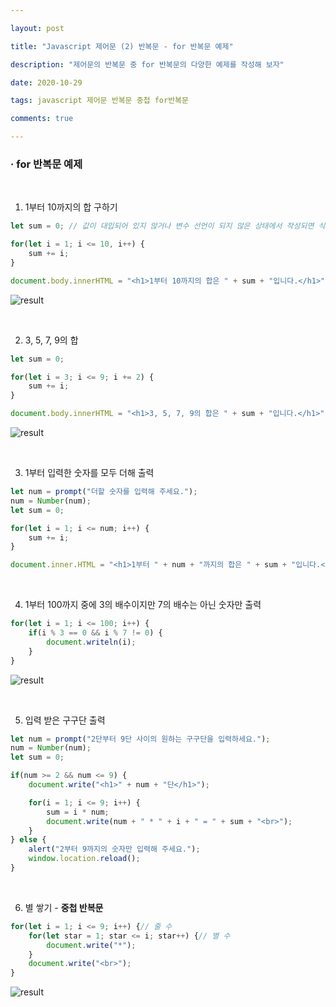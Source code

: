 ```yaml
---

layout: post

title: "Javascript 제어문 (2) 반복문 - for 반복문 예제"

description: "제어문의 반복문 중 for 반복문의 다양한 예제를 작성해 보자"

date: 2020-10-29

tags: javascript 제어문 반복문 중첩 for반복문

comments: true

---
```


### **· for 반복문 예제**

<br/>

1) 1부터 10까지의 합 구하기

```js
let sum = 0; // 값이 대입되어 있지 않거나 변수 선언이 되지 않은 상태에서 작성되면 식 안에서 변수의 성격을 파악할 수 없기 때문에 숫자로 초기화함

for(let i = 1; i <= 10, i++) {
    sum += i;
}

document.body.innerHTML = "<h1>1부터 10까지의 합은 " + sum + "입니다.</h1>";
```

![result](https://img1.daumcdn.net/thumb/R1280x0/?scode=mtistory2&fname=https%3A%2F%2Fblog.kakaocdn.net%2Fdn%2Fpgugc%2FbtqL3wlCI9G%2FTG8b4TL4dYah73pkycR1ek%2Fimg.png)

<br/>

2) 3, 5, 7, 9의 합

```js
let sum = 0;

for(let i = 3; i <= 9; i += 2) {
    sum += i;
}

document.body.innerHTML = "<h1>3, 5, 7, 9의 합은 " + sum + "입니다.</h1>";
```

![result](https://img1.daumcdn.net/thumb/R1280x0/?scode=mtistory2&fname=https%3A%2F%2Fblog.kakaocdn.net%2Fdn%2FbawZXM%2FbtqL1oBVmgm%2FnUB3nGxF2Zc5zZz6QBBynK%2Fimg.png)

<br/>

3) 1부터 입력한 숫자를 모두 더해 출력

```js
let num = prompt("더할 숫자를 입력해 주세요.");
num = Number(num);
let sum = 0;

for(let i = 1; i <= num; i++) {
    sum += i;
}

document.inner.HTML = "<h1>1부터 " + num + "까지의 합은 " + sum + "입니다.</h1>"
```

<br/>

4) 1부터 100까지 중에 3의 배수이지만 7의 배수는 아닌 숫자만 출력

```js
for(let i = 1; i <= 100; i++) {
    if(i % 3 == 0 && i % 7 != 0) {
        document.writeln(i);
    }
}
```

![result](https://img1.daumcdn.net/thumb/R1280x0/?scode=mtistory2&fname=https%3A%2F%2Fblog.kakaocdn.net%2Fdn%2FdKAKmO%2FbtqL6HUqF1T%2F1ZEK0VX6b5pmz4IZO6F8u0%2Fimg.png)

<br/>

5) 입력 받은 구구단 출력

```js
let num = prompt("2단부터 9단 사이의 원하는 구구단을 입력하세요.");
num = Number(num);
let sum = 0;

if(num >= 2 && num <= 9) {
    document.write("<h1>" + num + "단</h1>");

    for(i = 1; i <= 9; i++) {
        sum = i * num;
        document.write(num + " * " + i + " = " + sum + "<br>");
    }
} else {
    alert("2부터 9까지의 숫자만 입력해 주세요.");
    window.location.reload();
}
```

<br/>

6) 별 쌓기 - **중첩 반복문**

```js
for(let i = 1; i <= 9; i++) {// 줄 수
    for(let star = 1; star <= i; star++) {// 별 수
        document.write("*");
    }
    document.write("<br>");
}
```

![result](https://img1.daumcdn.net/thumb/R1280x0/?scode=mtistory2&fname=https%3A%2F%2Fblog.kakaocdn.net%2Fdn%2FIPlYi%2FbtqL2PFZFiY%2FgYzvDbVsZkVTqNKWF8oIP0%2Fimg.png)